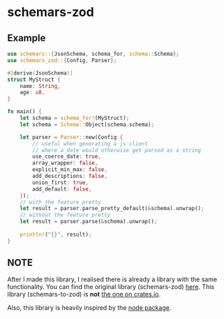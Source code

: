 # schemars-zod

## Example

```rust
use schemars::{JsonSchema, schema_for, schema::Schema};
use schemars_zod::{Config, Parser};

#[derive(JsonSchema)]
struct MyStruct {
    name: String,
    age: u8,
}

fn main() {
    let schema = schema_for!(MyStruct);
    let schema = Schema::Object(schema.schema);

    let parser = Parser::new(Config {
        // useful when generating a js client
        // where a date would otherwise get parsed as a string
        use_coerce_date: true,
        array_wrapper: false,
        explicit_min_max: false,
        add_descriptions: false,
        union_first: true,
        add_default: false,
    });
    // with the feature pretty
    let result = parser.parse_pretty_default(&schema).unwrap();
    // without the feature pretty
    let result = parser.parse(&schema).unwrap();
    
    println!("{}", result);
}
```

## NOTE

After I made this library, I realised there is already a library with the same functionality.
You can find the original library (schemars-zod) [here](https://github.com/audiocloud/schemars-zod).
This library (schemars-to-zod) is __not__ [the one on crates.io](https://crates.io/crates/schemars-zod).

Also, this library is heavily inspired by the [node package](https://github.com/StefanTerdell/json-schema-to-zod).
